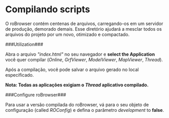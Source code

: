 Compilando scripts
=================

O roBrowser contém centenas de arquivos, carregando-os em um servidor de produção, demorado demais.
Esse diretório ajudará a mesclar todos os arquivos do projeto por um novo, otimizado e compactado.

###Utilization###

Abra o arquivo *"index.html"* no seu navegador e **select the Application** você quer compilar (*Online*, *GrfViewer*, *ModelViewer*, *MapViewer*, *Thread*).

Após a compilação, você pode salvar o arquivo gerado no local especificado.

**Nota: Todas as aplicações exigiam o *Thread* aplicativo compilado.**

###Configure roBrowser###

Para usar a versão compilada do roBrowser, vá para o seu objeto de configuração (called *ROConfig*) e defina o parâmetro *development* to **false**.